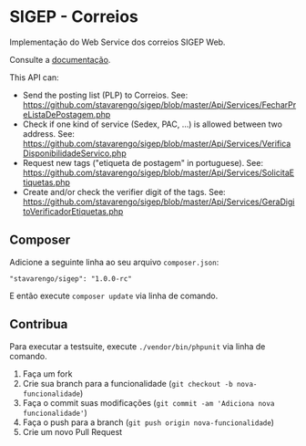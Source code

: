 SIGEP - Correios
================

Implementação do Web Service dos correios SIGEP Web.

Consulte a [documentação](http://stavarengo.github.io/sigep).

This API can:
* Send the posting list (PLP) to Correios.
   See: https://github.com/stavarengo/sigep/blob/master/Api/Services/FecharPreListaDePostagem.php
* Check if one kind of service (Sedex, PAC, ...) is allowed between two address.
   See: https://github.com/stavarengo/sigep/blob/master/Api/Services/VerificaDisponibilidadeServico.php
* Request new tags ("etiqueta de postagem" in portuguese).
   See: https://github.com/stavarengo/sigep/blob/master/Api/Services/SolicitaEtiquetas.php
* Create and/or check the verifier digit of the tags.
   See: https://github.com/stavarengo/sigep/blob/master/Api/Services/GeraDigitoVerificadorEtiquetas.php

Composer
---

Adicione a seguinte linha ao seu arquivo `composer.json`:

	"stavarengo/sigep": "1.0.0-rc"

E então execute `composer update` via linha de comando.

Contribua
---

Para executar a testsuite, execute `./vendor/bin/phpunit` via linha de comando.

1. Faça um fork
2. Crie sua branch para a funcionalidade (`git checkout -b nova-funcionalidade`)
3. Faça o commit suas modificações (`git commit -am 'Adiciona nova funcionalidade'`)
4. Faça o push para a branch (`git push origin nova-funcionalidade`)
5. Crie um novo Pull Request
